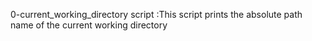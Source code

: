0-current_working_directory script :This script prints the absolute path name of the current working directory
